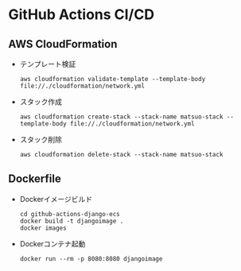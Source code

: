 # GitHub Actions CI/CD  

## AWS CloudFormation
- テンプレート検証
    ```
    aws cloudformation validate-template --template-body file://./cloudformation/network.yml
    ```

- スタック作成
    ```
    aws cloudformation create-stack --stack-name matsuo-stack --template-body file://./cloudformation/network.yml
    ```

- スタック削除
    ```
    aws cloudformation delete-stack --stack-name matsuo-stack
    ```

## Dockerfile
- Dockerイメージビルド
    ```
    cd github-actions-django-ecs
    docker build -t djangoimage .
    docker images
    ```
- Dockerコンテナ起動
    ```
    docker run --rm -p 8080:8080 djangoimage
    ```